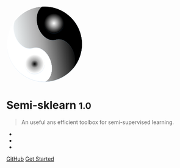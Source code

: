 <!-- _coverpage.md -->
<img width="200px" style="border-radius: 50%" src="./Imgs/Logo.png" > 
<!-- ![logo](Logo.png) -->

# Semi-sklearn <small>1.0</small>

> An useful ans efficient toolbox for semi-supervised learning.

- 
- 
- 

[GitHub](https://github.com/YGZWQZD/Semi-sklearn/)
[Get Started](?id=Introduction)
